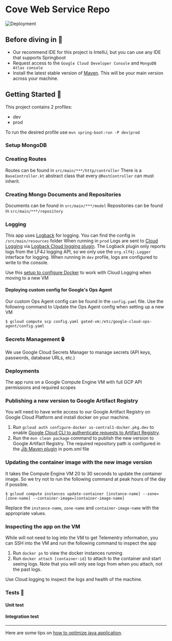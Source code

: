 # Cove Web Service Repo

![Deployment](https://github.com/cybersokari/cove_web/actions/workflows/deploy.yml/badge.svg?branch=main)
## Before diving in 🙌

- Our recommend IDE for this project is IntelliJ, but you can use any IDE that supports Springboot
- Request access to the `Google Cloud Developer Console` and `MongoDB Atlas console`
- Install the latest stable version of [Maven](https://maven.apache.org/docs/history.html). This will be your main version across your machine.

## Getting Started 🚀

This project contains 2 profiles:

- dev
- prod

To run the desired profile use `mvn spring-boot:run -P dev|prod`

### Setup MongoDB


### Creating Routes
Routes can be found in `src/main/***/http/controller`
There is a `BaseController.kt` abstract class that every `@RestController` can must inherit.

### Creating Mongo Documents and Repositories
Documents can be found in `src/main/***/model`
Repositories can be found in `src/main/***/repository`


### Logging
This app uses [Logback](https://logback.qos.ch/manual) for logging. You can find the config in `/src/main/resources` folder
When running in `prod` Logs are sent to [Cloud Logging](https://cloud.google.com/logging) via [Logback Cloud logging plugin](https://cloud.google.com/logging/docs/setup/java).
The Logback plugin only reports logs from the LF4J logging API, so we only use the `org.slf4j.Logger` interface for logging.
When running in `dev` profile, logs are configured to write to the console.


Use this [setup to configure Docker](https://docs.docker.com/config/containers/logging/gcplogs/) to work with Cloud Logging when moving to a new VM

#### Deploying custom config for Google's Ops Agent
Our custom Ops Agent config can be found in the ``config.yaml`` file. Use the following command to Update the Ops Agent config  when setting up a new VM
```shell 
$ gcloud compute scp config.yaml gated-vm:/etc/google-cloud-ops-agent/config.yaml
```

### Secrets Management 🔒
We use Google Cloud Secrets Manager to manage secrets (API keys, passwords, database URLs, etc.)

### Deployments

The app runs on a Google Compute Engine VM with full GCP API permissions and required scopes

### Publishing a new version to Google Artifact Registry
You will need to have write access to our Google Artifact Registry on Google Cloud Platform and install docker on your machine.
1. Run ``gcloud auth configure-docker us-central1-docker.pkg.dev`` to enable [Google Cloud CLI to authenticate requests to Artifact Registry](https://cloud.google.com/artifact-registry/docs/docker/store-docker-container-images#linux).
2. Run the ``mvn clean package`` command to publish the new version to Google Artifact Registry. The required repository path is
configured in the [Jib Maven plugin](https://github.com/GoogleContainerTools/jib/tree/master/jib-maven-plugin) in pom.xml file


### Updating the container image with the new image version
It takes the Compute Engine VM 20 to 30 seconds to update the container image. So we try not to run the following command
at peak hours of the day if possible.
```shell
$ gcloud compute instances update-container [instance-name] --zone=[zone-name] --container-image=[container-image-name]
```
Replace the `instance-name`, `zone-name` and `container-image-name` with the appropriate values.

### Inspecting the app on the VM
While will not need to log into the VM to get Telementry information, you can SSH into the VM and run the following command to inspect the app
1. Run ``docker ps`` to view the docker instances running
2. Run ``docker attach [container-id]`` to attach to the container and start seeing logs. Note that you will only see logs from when you attach, not the past logs.

Use Cloud logging to inspect the logs and health of the machine.


### Tests 🧪
#### Unit test
#### Integration test

---

Here are some tips on [how to optimize java application](https://cloud.google.com/run/docs/tips/java).
